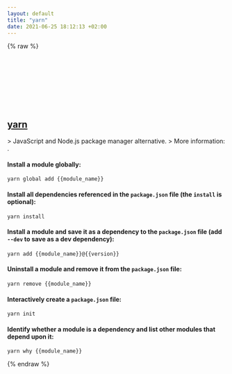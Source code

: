 ```yaml
---
layout: default
title: "yarn"
date: 2021-06-25 18:12:13 +02:00
---
```

{% raw %}
<h2 id="yarn">
  <a href="/en/common/yarn.html">yarn</a> <a href="#yarn"><svg class="icon">
    <use href="/assets/images/unicode_sprite.svg#link" />
  </svg></a>
</h2>
> JavaScript and Node.js package manager alternative.
> More information: <https://yarnpkg.com>.

#### Install a module globally:
```shell
yarn global add {{module_name}}
```
#### Install all dependencies referenced in the `package.json` file (the `install` is optional):
```shell
yarn install
```
#### Install a module and save it as a dependency to the `package.json` file (add `--dev` to save as a dev dependency):
```shell
yarn add {{module_name}}@{{version}}
```
#### Uninstall a module and remove it from the `package.json` file:
```shell
yarn remove {{module_name}}
```
#### Interactively create a `package.json` file:
```shell
yarn init
```
#### Identify whether a module is a dependency and list other modules that depend upon it:
```shell
yarn why {{module_name}}
```
{% endraw %}
